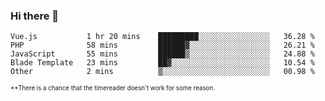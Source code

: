 ### Hi there 👋

<!--
**LukaLatkovic/LukaLatkovic** is a ✨ _special_ ✨ repository because its `README.md` (this file) appears on your GitHub profile.

Here are some ideas to get you started:

- 🔭 I’m currently working on ...
- 🌱 I’m currently learning ...
- 👯 I’m looking to collaborate on ...
- 🤔 I’m looking for help with ...
- 💬 Ask me about ...
- 📫 How to reach me: ...
- 😄 Pronouns: ...
- ⚡ Fun fact: ...
-->
<!--START_SECTION:waka-->
```text
Vue.js           1 hr 20 mins    █████████░░░░░░░░░░░░░░░░   36.28 % 
PHP              58 mins         ██████▓░░░░░░░░░░░░░░░░░░   26.21 % 
JavaScript       55 mins         ██████▒░░░░░░░░░░░░░░░░░░   24.88 % 
Blade Template   23 mins         ██▓░░░░░░░░░░░░░░░░░░░░░░   10.54 % 
Other            2 mins          ▒░░░░░░░░░░░░░░░░░░░░░░░░   00.98 % 
```

<sub><sup>**There is a chance that the timereader doesn't work for some reason.</sup></sub>
<!--END_SECTION:waka-->
<!--
<details>
<summary>:computer:Right now i spend my time on..</summary>
<br>
</details>
-->

